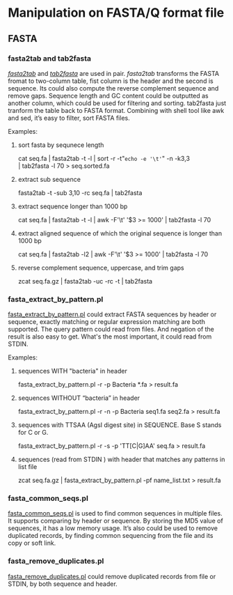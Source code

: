 # Manipulation on FASTA/Q format file

## FASTA

### fasta2tab and tab2fasta

[*fasta2tab*](https://github.com/shenwei356/bio_scripts/blob/master/sequence/fasta2tab) and [*tab2fasta*](https://github.com/shenwei356/bio_scripts/blob/master/sequence/tab2fasta) are used in pair. *fasta2tab* transforms the FASTA fromat to two-column table, fist column is the header and the second is sequence. Its could also compute the reverse complement sequence and remove gaps. Sequence length and GC content could be outputted as another column, which could be used for filtering and sorting. tab2fasta just tranform the table back to FASTA format. Combining with shell tool like awk and sed, it’s easy to filter, sort FASTA files. 

Examples:

1. sort fasta by sequnece length

    cat seq.fa | fasta2tab -t -l | sort -r -t"`echo -e '\t'`" -n -k3,3 \
    | tab2fasta -l 70 > seq.sorted.fa

2. extract sub sequence
    
    fasta2tab -t -sub 3,10 -rc seq.fa | tab2fasta

3. extract sequence longer than 1000 bp

    cat seq.fa | fasta2tab -t -l | awk -F'\t' '$3 >= 1000' | tab2fasta -l 70

4. extract aligned sequence of which the original sequence is longer than 1000 bp

    cat seq.fa | fasta2tab -l2 | awk -F'\t' '$3 >= 1000' | tab2fasta -l 70

5. reverse complement sequence, uppercase, and trim gaps

    zcat seq.fa.gz | fasta2tab -uc -rc -t | tab2fasta


### fasta_extract_by_pattern.pl

[fasta_extract_by_pattern.pl](https://github.com/shenwei356/bio_scripts/blob/master/sequence/fasta_extract_by_pattern.pl) could extract FASTA sequences by header or sequence, exactly matching or regular expression matching are both supported. The query pattern could read from files. And negation of the result is also easy to get. What's the most important, it could read from STDIN.  

Examples:

1. sequences WITH "bacteria" in header

    fasta_extract_by_pattern.pl -r -p Bacteria *.fa > result.fa

2. sequences WITHOUT “bacteria” in header

    fasta_extract_by_pattern.pl -r -n -p Bacteria seq1.fa seq2.fa > result.fa

3. sequences with TTSAA (AgsI digest site) in SEQUENCE.  Base S stands for C or G.

    fasta_extract_by_pattern.pl -r -s -p 'TT[C|G]AA' seq.fa > result.fa

4. sequences (read from STDIN ) with header that matches any patterns in list file

    zcat seq.fa.gz | fasta_extract_by_pattern.pl -pf name_list.txt > result.fa

### fasta_common_seqs.pl

[fasta_common_seqs.pl](https://github.com/shenwei356/bio_scripts/blob/master/sequence/fasta_common_seqs.pl) is used to find common sequences in multiple files. It supports comparing by header or sequence. By storing the MD5 value of sequences, it has a low memory usage. It’s also could be used to remove duplicated records, by finding common sequencing from the file and its copy or soft link.

### fasta_remove_duplicates.pl

[fasta_remove_duplicates.pl](https://github.com/shenwei356/bio_scripts/blob/master/sequence/fasta_remove_duplicates.pl) could remove duplicated records from file or STDIN, by both sequence and header.
